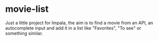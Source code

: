 # movie-list
Just a little project for Impala, the aim is to find a movie from an API, an autocomplete input and add it in a list like "Favorites", "To see" or something similar.
